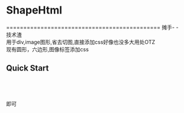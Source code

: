 <h1>ShapeHtml</h1>
=============================================
摊手- -<br/>
技术渣<br/>
用于div,image图形,省去切图,直接添加css好像也没多大用处OTZ<br/>
现有圆形，六边形,图像标签添加css<br/>
<h2>Quick Start</h2>
<code>
	<img class="shape_circle" src="">
	<div class="shape_circle tags"></div>
</code>
即可
